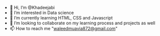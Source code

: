 - 👋 Hi, I’m @Khadeejabi
- 👀 I’m interested in Data science
- 🌱 I’m currently learning HTML, CSS and Javascript
- 💞️ I’m looking to collaborate on my learning process and projects as well
- 📫 How to reach me "waleedmuavia872@gmail.com"

<!---
Khadeejabi/Khadeejabi is a ✨ special ✨ repository because its `README.md` (this file) appears on your GitHub profile.
You can click the Preview link to take a look at your changes.
--->
